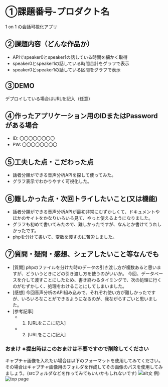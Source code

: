 # ①課題番号-プロダクト名

1 on 1 の会話可視化アプリ

## ②課題内容（どんな作品か）

- APIでspeaker0とspeaker1の話している時間を細かく取得
- speaker0とspeaker1の話している時間合計をグラフで表示
- speaker0とspeaker1の話している区間をグラフで表示
  

## ③DEMO

デプロイしている場合はURLを記入（任意）

## ④作ったアプリケーション用のIDまたはPasswordがある場合

- ID: 〇〇〇〇〇〇〇〇
- PW: 〇〇〇〇〇〇〇〇

## ⑤工夫した点・こだわった点

- 話者分類ができる音声分析APIを探して使ってみた。
- グラフ表示でわかりやすく可視化した。
  

## ⑥難しかった点・次回トライしたいこと(又は機能)

- 話者分類ができる音声分析APIが最初非常にむずかしくて、ドキュメントやほかのサイトをかなりいろいろ見て、やっと使えるようになりました。
-  グラフも初めて書いてみたので、難しかったですが、なんとか書けてうれしかったです。
-  phpを分けて書いて、変数を渡すのに苦労しました。

## ⑦質問・疑問・感想、シェアしたいこと等なんでも

- [質問] phpのファイルを分けた時のデータの引き渡し方が複数あると思いますが、どういうときにどの引き渡し方を使うのがいいか。
         今回、データベースを介して渡すことにしたため、書き終わるタイミングで、次の処理に行くのがむずかしく、処理をわけることにしてしまいました。
- [感想] 今回音声分析のAPI組み込みで、それぞれ使い方が難しかったですが、いろいろなことができるようになるのが、我ながらすごいと思いました。
- [参考記事]
  - 1. [URLをここに記入]
  - 2. [URLをここに記入]

### おまけ ※提出時はこのおまけは不要ですので削除してください

キャプチャ画像を入れたい場合は以下のフォーマットを使用してみてください。その場合はキャプチャ画像用のフォルダを作成してその画像のパスを使用してみましょう。(srcフォルダなどを作ってみてもいいかもしれないです)
![alt文](画像URL)
例)
![top page](./src/capture1.png)
